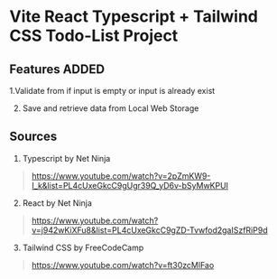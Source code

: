# Vite React Typescript + Tailwind CSS Todo-List Project
## Features ADDED
1.Validate from if input is empty or input is already exist

2. Save and retrieve data from Local Web Storage 


## Sources
1. Typescript by Net Ninja
>https://www.youtube.com/watch?v=2pZmKW9-I_k&list=PL4cUxeGkcC9gUgr39Q_yD6v-bSyMwKPUI
2. React by Net Ninja
>https://www.youtube.com/watch?v=j942wKiXFu8&list=PL4cUxeGkcC9gZD-Tvwfod2gaISzfRiP9d
3. Tailwind CSS by FreeCodeCamp
>https://www.youtube.com/watch?v=ft30zcMlFao

